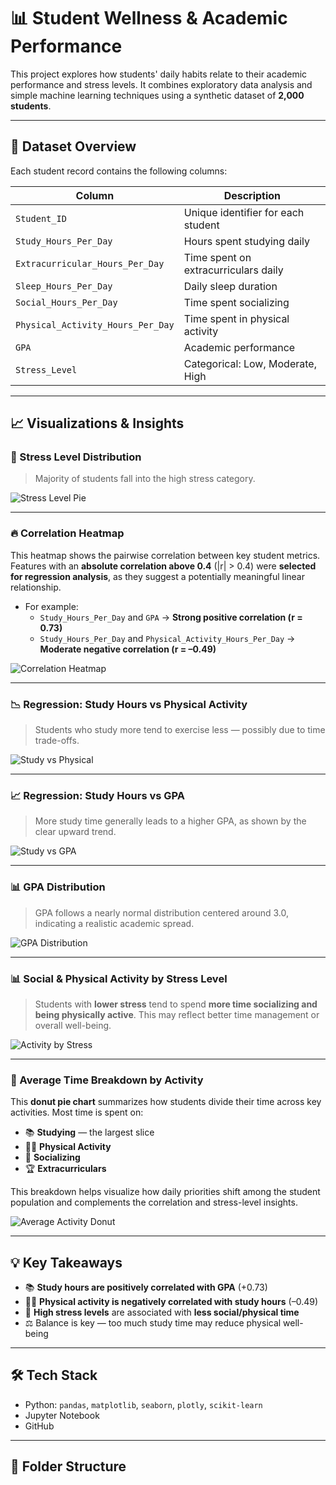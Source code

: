 # 📊 Student Wellness & Academic Performance

This project explores how students' daily habits relate to their academic performance and stress levels. It combines exploratory data analysis and simple machine learning techniques using a synthetic dataset of **2,000 students**.

---

## 📁 Dataset Overview

Each student record contains the following columns:

| Column | Description |
|--------|-------------|
| `Student_ID` | Unique identifier for each student |
| `Study_Hours_Per_Day` | Hours spent studying daily |
| `Extracurricular_Hours_Per_Day` | Time spent on extracurriculars daily |
| `Sleep_Hours_Per_Day` | Daily sleep duration |
| `Social_Hours_Per_Day` | Time spent socializing |
| `Physical_Activity_Hours_Per_Day` | Time spent in physical activity |
| `GPA` | Academic performance |
| `Stress_Level` | Categorical: Low, Moderate, High |

---

## 📈 Visualizations & Insights

### 🎯 Stress Level Distribution

> Majority of students fall into the high stress category.

![Stress Level Pie](images/stress_pie.png)

---

### 🔥 Correlation Heatmap

This heatmap shows the pairwise correlation between key student metrics. Features with an **absolute correlation above 0.4** (|r| > 0.4) were **selected for regression analysis**, as they suggest a potentially meaningful linear relationship.

- For example:
  - `Study_Hours_Per_Day` and `GPA` → **Strong positive correlation (r = 0.73)**
  - `Study_Hours_Per_Day` and `Physical_Activity_Hours_Per_Day` → **Moderate negative correlation (r = –0.49)**

![Correlation Heatmap](images/correlation_heatmap.png)

---

### 📉 Regression: Study Hours vs Physical Activity

> Students who study more tend to exercise less — possibly due to time trade-offs.

![Study vs Physical](images/study_vs_physical.png)

---

### 📈 Regression: Study Hours vs GPA

> More study time generally leads to a higher GPA, as shown by the clear upward trend.

![Study vs GPA](images/study_vs_gpa.png)

---

### 📊 GPA Distribution

> GPA follows a nearly normal distribution centered around 3.0, indicating a realistic academic spread.

![GPA Distribution](images/gpa_distribution.png)

---

### 📊 Social & Physical Activity by Stress Level

> Students with **lower stress** tend to spend **more time socializing and being physically active**. This may reflect better time management or overall well-being.

![Activity by Stress](images/activity_by_stress.png)

---

### 🍩 Average Time Breakdown by Activity

This **donut pie chart** summarizes how students divide their time across key activities. Most time is spent on:

- 📚 **Studying** — the largest slice
- 🏃‍♂️ **Physical Activity**
- 👥 **Socializing**
- 🏆 **Extracurriculars**

This breakdown helps visualize how daily priorities shift among the student population and complements the correlation and stress-level insights.

![Average Activity Donut](images/average_activity_pie.png)

---

## 💡 Key Takeaways

- 📚 **Study hours are positively correlated with GPA** (+0.73)
- 🏃‍♂️ **Physical activity is negatively correlated with study hours** (–0.49)
- 🤯 **High stress levels** are associated with **less social/physical time**
- ⚖️ Balance is key — too much study time may reduce physical well-being

---

## 🛠️ Tech Stack

- Python: `pandas`, `matplotlib`, `seaborn`, `plotly`, `scikit-learn`
- Jupyter Notebook
- GitHub

---

## 📂 Folder Structure

